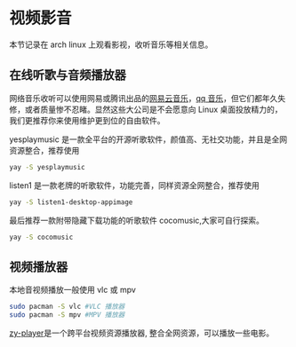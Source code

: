 # 视频影音

本节记录在 arch linux 上观看影视，收听音乐等相关信息。

## 在线听歌与音频播放器

网络音乐收听可以使用网易或腾讯出品的[网易云音乐](https://aur.archlinux.org/packages/netease-cloud-music/)，[qq 音乐](https://aur.archlinux.org/packages/qqmusic-bin/)，但它们都年久失修，或者质量惨不忍睹。显然这些大公司是不会愿意向 Linux 桌面投放精力的，我们更推荐你来使用维护更到位的自由软件。

yesplaymusic 是一款全平台的开源听歌软件，颜值高、无社交功能，并且是全网资源整合，推荐使用

```bash
yay -S yesplaymusic
```

listen1 是一款老牌的听歌软件，功能完善，同样资源全网整合，推荐使用

```bash
yay -S listen1-desktop-appimage
```

最后推荐一款附带隐藏下载功能的听歌软件 cocomusic,大家可自行探索。

```bash
yay -S cocomusic
```

## 视频播放器

本地音视频播放一般使用 vlc 或 mpv

```bash
sudo pacman -S vlc #VLC 播放器
sudo pacman -S mpv #MPV 播放器
```

[zy-player](https://aur.archlinux.org/packages/zy-player-bin/)是一个跨平台视频资源播放器, 整合全网资源，可以播放一些电影。
